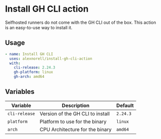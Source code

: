 # Install GH CLI action

Selfhosted runners do not come with the GH CLI out of the box. This action is an easy-to-use way to install it.

## Usage

```yaml
- name: Install GH CLI
  uses: alexnorell/install-gh-cli-action
  with:
    cli-release: 2.24.3
    gh-platform: linux
    gh-arch: amd64
```

## Variables

| Variable | Description | Default |
| --- | --------- | --- |
| `cli-release` | Version of the GH CLI to install | `2.24.3` |
| `platform` | Platform to use for the binary | `linux` |
| `arch` | CPU Architecture for the binary | `amd64` |
